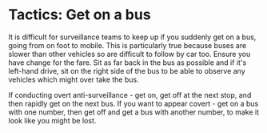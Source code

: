 [Title]: # (Tactics: Get on a bus)
[Difficulty]: # (Advanced)
[Order]: # (8)

# Tactics: Get on a bus

It is difficult for surveillance teams to keep up if you suddenly get on a bus, going from on foot to mobile. This is particularly true because buses are slower than other vehicles so are difficult to follow by car too. Ensure you have change for the fare. Sit as far back in the bus as possible and if it's left-hand drive, sit on the right side of the bus to be able to observe any vehicles which might over take the bus.

If conducting overt anti-surveillance - get on, get off at the next stop, and then rapidly get on the next bus. If you want to appear covert - get on a bus with one number, then get off and get a bus with another number, to make it look like you might be lost.
